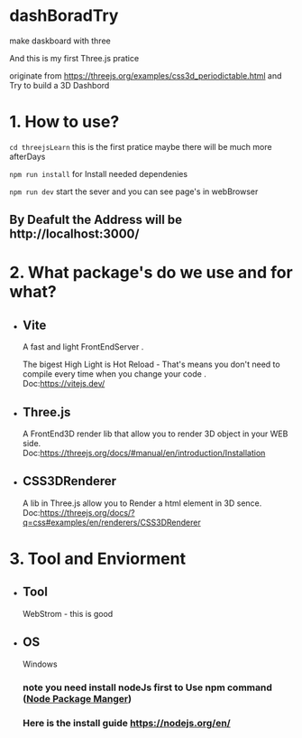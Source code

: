 # dashBoradTry
make daskboard with three

And this is my first Three.js pratice 

originate from https://threejs.org/examples/css3d_periodictable.html
and Try to build a 3D Dashbord 

# 1. How to use?
`cd threejsLearn`
this is the first pratice maybe there will be much more afterDays

`npm run install`
for Install needed dependenies

`npm run dev`
start the sever and you can see page's in webBrowser

## By Deafult the Address will be http://localhost:3000/

# 2. What package's do we use and for what?
* ## Vite 
  A fast and light FrontEndServer .
  
  The bigest High Light is Hot Reload  - That's means you don't need to compile every time when you change your code .  
  Doc:https://vitejs.dev/
 
* ## Three.js
  A FrontEnd3D render lib that allow you to render 3D object in your WEB side.  
  Doc:https://threejs.org/docs/#manual/en/introduction/Installation
  
* ## CSS3DRenderer 
  A lib in Three.js allow you to Render a html element in 3D sence.  
  Doc:https://threejs.org/docs/?q=css#examples/en/renderers/CSS3DRenderer
  
# 3. Tool and Enviorment
* ## Tool  
  WebStrom - this is good
* ## OS
  Windows 
  ### note you need install nodeJs first to Use npm command ([Node Package Manger](https://www.npmjs.com/))
  ### Here is the install guide https://nodejs.org/en/
  
  

